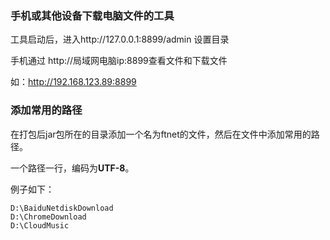### 手机或其他设备下载电脑文件的工具



工具启动后，进入http://127.0.0.1:8899/admin 设置目录

手机通过 http://局域网电脑ip:8899查看文件和下载文件

如：http://192.168.123.89:8899



### 添加常用的路径

在打包后jar包所在的目录添加一个名为ftnet的文件，然后在文件中添加常用的路径。

一个路径一行，编码为**UTF-8**。

例子如下：

~~~
D:\BaiduNetdiskDownload
D:\ChromeDownload
D:\CloudMusic
~~~

